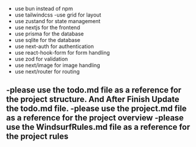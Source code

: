 - use bun instead of npm 
- use tailwindcss
-use grid for layout
- use zustand for state management
- use nextjs for the frontend
- use prisma for the database
- use sqlite for the database
- use next-auth for authentication
- use react-hook-form for form handling
- use zod for validation
- use next/image for image handling
- use next/router for routing

-please use the todo.md file as a reference for the project structure. And After Finish Update the todo.md file.
-please use the project.md file as a reference for the project overview
-please use the WindsurfRules.md file as a reference for the project rules
-